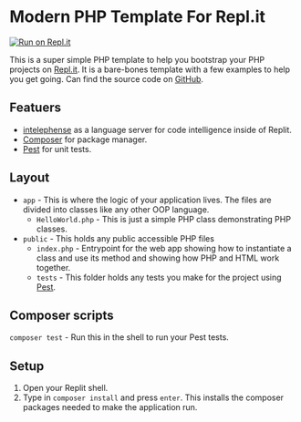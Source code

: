 # Modern PHP Template For Repl.it
[![Run on Repl.it](https://repl.it/badge/github/fatfingers23/Modern-Replit-PHP-Template.git)](https://repl.it/github/fatfingers23/Modern-Replit-PHP-Template.git)

This is a super simple PHP template to help you bootstrap your PHP projects on [Repl.it](https://repl.it). It is a bare-bones template with a few examples to help you get going. Can find the source code on [GitHub](https://github.com/fatfingers23/Modern-Replit-PHP-Template).

## Featuers
* [intelephense](https://intelephense.com) as a language server for code intelligence inside of Replit.
* [Composer](https://packagist.org) for package manager.
* [Pest](https://pestphp.com) for unit tests.

## Layout
* `app` - This is where the logic of your application lives. The files are divided into classes like any other OOP language.
  * `HelloWorld.php` - This is just a simple PHP class demonstrating PHP classes.
* `public` - This holds any public accessible PHP files
  * `index.php` - Entrypoint for the web app showing how to instantiate a class and use its method and showing how PHP and HTML work together.
  * `tests` - This folder holds any tests you make for the project using [Pest](https://pestphp.com).

## Composer scripts

`composer test` - Run this in the shell to run your Pest tests.

## Setup
1. Open your Replit shell.
2. Type in `composer install` and press `enter`. This installs the composer packages needed to make the application run.
